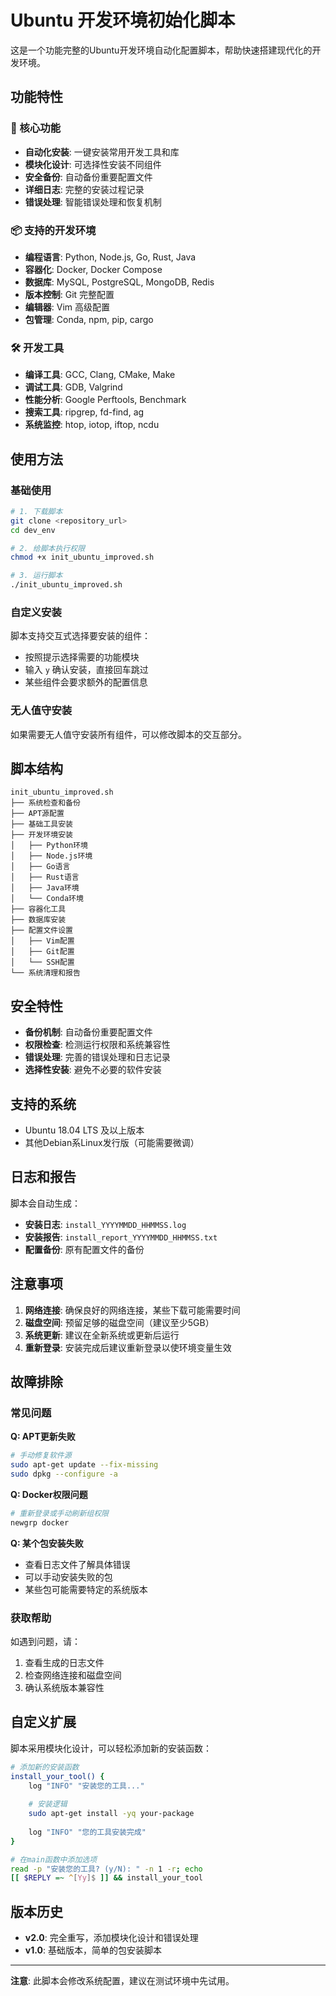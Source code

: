 # Ubuntu 开发环境初始化脚本

这是一个功能完整的Ubuntu开发环境自动化配置脚本，帮助快速搭建现代化的开发环境。

## 功能特性

### 🔧 核心功能

- **自动化安装**: 一键安装常用开发工具和库
- **模块化设计**: 可选择性安装不同组件
- **安全备份**: 自动备份重要配置文件
- **详细日志**: 完整的安装过程记录
- **错误处理**: 智能错误处理和恢复机制

### 📦 支持的开发环境

- **编程语言**: Python, Node.js, Go, Rust, Java
- **容器化**: Docker, Docker Compose
- **数据库**: MySQL, PostgreSQL, MongoDB, Redis
- **版本控制**: Git 完整配置
- **编辑器**: Vim 高级配置
- **包管理**: Conda, npm, pip, cargo

### 🛠️ 开发工具

- **编译工具**: GCC, Clang, CMake, Make
- **调试工具**: GDB, Valgrind
- **性能分析**: Google Perftools, Benchmark
- **搜索工具**: ripgrep, fd-find, ag
- **系统监控**: htop, iotop, iftop, ncdu

## 使用方法

### 基础使用

```bash
# 1. 下载脚本
git clone <repository_url>
cd dev_env

# 2. 给脚本执行权限
chmod +x init_ubuntu_improved.sh

# 3. 运行脚本
./init_ubuntu_improved.sh
```

### 自定义安装

脚本支持交互式选择要安装的组件：

- 按照提示选择需要的功能模块
- 输入 `y` 确认安装，直接回车跳过
- 某些组件会要求额外的配置信息

### 无人值守安装

如果需要无人值守安装所有组件，可以修改脚本的交互部分。

## 脚本结构

```
init_ubuntu_improved.sh
├── 系统检查和备份
├── APT源配置
├── 基础工具安装
├── 开发环境安装
│   ├── Python环境
│   ├── Node.js环境  
│   ├── Go语言
│   ├── Rust语言
│   ├── Java环境
│   └── Conda环境
├── 容器化工具
├── 数据库安装
├── 配置文件设置
│   ├── Vim配置
│   ├── Git配置
│   └── SSH配置
└── 系统清理和报告

```

## 安全特性

- **备份机制**: 自动备份重要配置文件
- **权限检查**: 检测运行权限和系统兼容性
- **错误处理**: 完善的错误处理和日志记录
- **选择性安装**: 避免不必要的软件安装

## 支持的系统

- Ubuntu 18.04 LTS 及以上版本
- 其他Debian系Linux发行版（可能需要微调）

## 日志和报告

脚本会自动生成：

- **安装日志**: `install_YYYYMMDD_HHMMSS.log`
- **安装报告**: `install_report_YYYYMMDD_HHMMSS.txt`
- **配置备份**: 原有配置文件的备份

## 注意事项

1. **网络连接**: 确保良好的网络连接，某些下载可能需要时间
2. **磁盘空间**: 预留足够的磁盘空间（建议至少5GB）
3. **系统更新**: 建议在全新系统或更新后运行
4. **重新登录**: 安装完成后建议重新登录以使环境变量生效

## 故障排除

### 常见问题

**Q: APT更新失败**

```bash
# 手动修复软件源
sudo apt-get update --fix-missing
sudo dpkg --configure -a
```

**Q: Docker权限问题**

```bash
# 重新登录或手动刷新组权限
newgrp docker
```

**Q: 某个包安装失败**

- 查看日志文件了解具体错误
- 可以手动安装失败的包
- 某些包可能需要特定的系统版本

### 获取帮助

如遇到问题，请：

1. 查看生成的日志文件
2. 检查网络连接和磁盘空间
3. 确认系统版本兼容性

## 自定义扩展

脚本采用模块化设计，可以轻松添加新的安装函数：

```bash
# 添加新的安装函数
install_your_tool() {
    log "INFO" "安装您的工具..."
    
    # 安装逻辑
    sudo apt-get install -yq your-package
    
    log "INFO" "您的工具安装完成"
}

# 在main函数中添加选项
read -p "安装您的工具? (y/N): " -n 1 -r; echo
[[ $REPLY =~ ^[Yy]$ ]] && install_your_tool
```

## 版本历史

- **v2.0**: 完全重写，添加模块化设计和错误处理
- **v1.0**: 基础版本，简单的包安装脚本

---

**注意**: 此脚本会修改系统配置，建议在测试环境中先试用。
